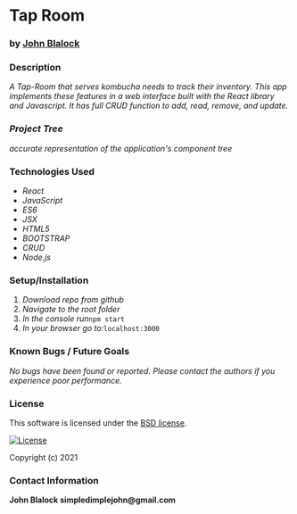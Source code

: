 # __Tap Room__
### by [John Blalock](https://github.com/simpledimplejohn) 

### __Description__
_A Tap-Room that serves kombucha needs to track their inventory.  This app implements these features in a web interface built with the React library and Javascript.  It has full CRUD function to add, read, remove, and update._

### _Project Tree_
_accurate representation of the application's component tree_


### __Technologies Used__

* _React_
* _JavaScript_
* _ES6_
* _JSX_
* _HTML5_
* _BOOTSTRAP_
* _CRUD_
* _Node.js_


### __Setup/Installation__

1. _Download repo from github_
2. _Navigate to the root folder_
3. _In the console run_`npm start`
4. _In your browser go to:_`localhost:3000`


### __Known Bugs / Future Goals__

_No bugs have been found or reported. Please contact the authors if you experience poor performance._



### __License__
This software is licensed under the [BSD license](license.txt).

[![License](https://img.shields.io/badge/License-BSD%202--Clause-orange.svg)](https://opensource.org/licenses/BSD-2-Clause)

Copyright (c) 2021 

### __Contact Information__
 __John Blalock simpledimplejohn@gmail.com__
